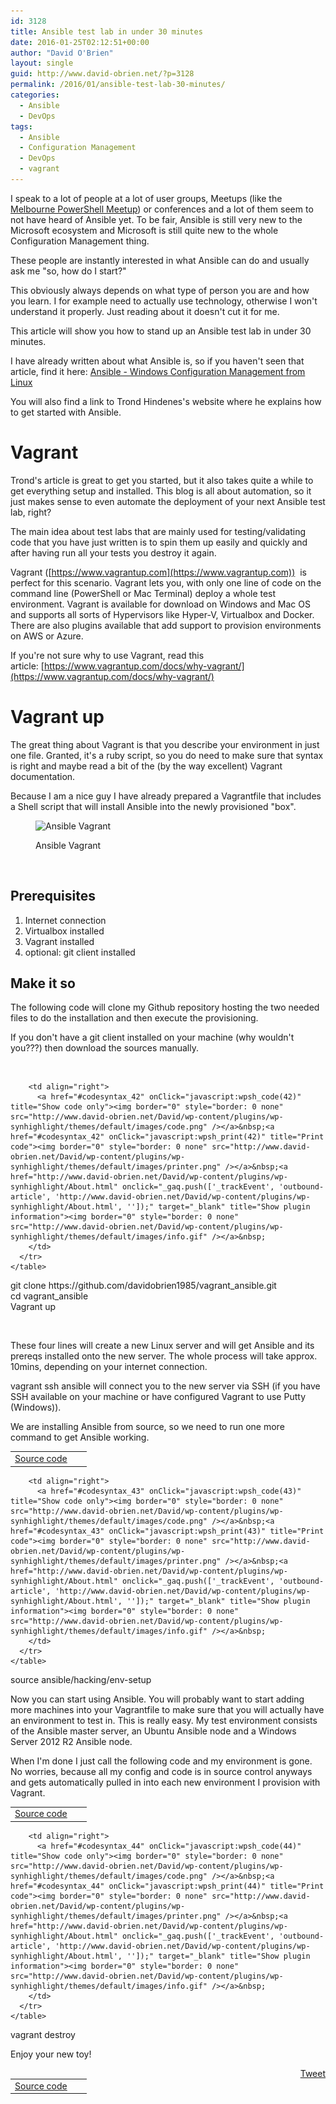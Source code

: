 ```yaml
---
id: 3128
title: Ansible test lab in under 30 minutes
date: 2016-01-25T02:12:51+00:00
author: "David O'Brien"
layout: single
guid: http://www.david-obrien.net/?p=3128
permalink: /2016/01/ansible-test-lab-30-minutes/
categories:
  - Ansible
  - DevOps
tags:
  - Ansible
  - Configuration Management
  - DevOps
  - vagrant
---
```

I speak to a lot of people at a lot of user groups, Meetups (like the [Melbourne PowerShell Meetup](http://www.meetup.com/Melbourne-PowerShell-Meetup/)) or conferences and a lot of them seem to not have heard of Ansible yet. To be fair, Ansible is still very new to the Microsoft ecosystem and Microsoft is still quite new to the whole Configuration Management thing.
  
These people are instantly interested in what Ansible can do and usually ask me "so, how do I start?"
  
This obviously always depends on what type of person you are and how you learn. I for example need to actually use technology, otherwise I won't understand it properly. Just reading about it doesn't cut it for me.
  
This article will show you how to stand up an Ansible test lab in under 30 minutes.<!--more-->

I have already written about what Ansible is, so if you haven't seen that article, find it here: [Ansible - Windows Configuration Management from Linux<br /> ](http://www.david-obrien.net/2015/08/windows-configuration-management-from-nix-with-ansible/)

You will also find a link to Trond Hindenes's website where he explains how to get started with Ansible.

# Vagrant

Trond's article is great to get you started, but it also takes quite a while to get everything setup and installed. This blog is all about automation, so it just makes sense to even automate the deployment of your next Ansible test lab, right?

The main idea about test labs that are mainly used for testing/validating code that you have just written is to spin them up easily and quickly and after having run all your tests you destroy it again.

Vagrant ([https://www.vagrantup.com](https://www.vagrantup.com))  is perfect for this scenario. Vagrant lets you, with only one line of code on the command line (PowerShell or Mac Terminal) deploy a whole test environment. Vagrant is available for download on Windows and Mac OS and supports all sorts of Hypervisors like Hyper-V, Virtualbox and Docker. There are also plugins available that add support to provision environments on AWS or Azure.

If you're not sure why to use Vagrant, read this article: [https://www.vagrantup.com/docs/why-vagrant/](https://www.vagrantup.com/docs/why-vagrant/)

# Vagrant up

The great thing about Vagrant is that you describe your environment in just one file. Granted, it's a ruby script, so you do need to make sure that syntax is right and maybe read a bit of the (by the way excellent) Vagrant documentation.

Because I am a nice guy I have already prepared a Vagrantfile that includes a Shell script that will install Ansible into the newly provisioned "box".<figure id="attachment_3178" class="wp-caption aligncenter" style="max-width: 623px">

<img class="img-responsive wp-image-3178 size-full" src="/media/2016/01/ansible_vagrant_up.png" alt="Ansible Vagrant" width="623" height="371" srcset="/media/2016/01/ansible_vagrant_up-300x179.png 300w, /media/2016/01/ansible_vagrant_up.png 623w" sizes="(max-width: 623px) 100vw, 623px" /><figcaption class="wp-caption-text">Ansible Vagrant</figcaption></figure> 

&nbsp;

## Prerequisites

  1. Internet connection
  2. Virtualbox installed
  3. Vagrant installed
  4. optional: git client installed

## Make it so

The following code will clone my Github repository hosting the two needed files to do the installation and then execute the provisioning.

If you don't have a git client installed on your machine (why wouldn't you???) then download the sources manually.

&nbsp;

<div id="wpshdo_42" class="wp-synhighlighter-outer">
  <div id="wpshdt_42" class="wp-synhighlighter-expanded">
    <table border="0" width="100%">
      <tr>
        <td align="left" width="80%">
          <a name="#codesyntax_42"></a><a id="wpshat_42" class="wp-synhighlighter-title" href="#codesyntax_42"  onClick="javascript:wpsh_toggleBlock(42)" title="Click to show/hide code block">Source code</a>
        </td>
        
        <td align="right">
          <a href="#codesyntax_42" onClick="javascript:wpsh_code(42)" title="Show code only"><img border="0" style="border: 0 none" src="http://www.david-obrien.net/David/wp-content/plugins/wp-synhighlight/themes/default/images/code.png" /></a>&nbsp;<a href="#codesyntax_42" onClick="javascript:wpsh_print(42)" title="Print code"><img border="0" style="border: 0 none" src="http://www.david-obrien.net/David/wp-content/plugins/wp-synhighlight/themes/default/images/printer.png" /></a>&nbsp;<a href="http://www.david-obrien.net/David/wp-content/plugins/wp-synhighlight/About.html" onclick="_gaq.push(['_trackEvent', 'outbound-article', 'http://www.david-obrien.net/David/wp-content/plugins/wp-synhighlight/About.html', '']);" target="_blank" title="Show plugin information"><img border="0" style="border: 0 none" src="http://www.david-obrien.net/David/wp-content/plugins/wp-synhighlight/themes/default/images/info.gif" /></a>&nbsp;
        </td>
      </tr>
    </table>
  </div>
  
  <div id="wpshdi_42" class="wp-synhighlighter-inner" style="display: block;">
    git clone https:<span class="sy0">//</span>github.com<span class="sy0">/</span>davidobrien1985<span class="sy0">/</span>vagrant_ansible.git<br /> <span class="kw3">cd</span> vagrant_ansible<br /> Vagrant up
  </div>
</div>

&nbsp;

These four lines will create a new Linux server and will get Ansible and its prereqs installed onto the new server. The whole process will take approx. 10mins, depending on your internet connection.

vagrant ssh ansible will connect you to the new server via SSH (if you have SSH available on your machine or have configured Vagrant to use Putty (Windows)).
  
We are installing Ansible from source, so we need to run one more command to get Ansible working.

<div id="wpshdo_43" class="wp-synhighlighter-outer">
  <div id="wpshdt_43" class="wp-synhighlighter-expanded">
    <table border="0" width="100%">
      <tr>
        <td align="left" width="80%">
          <a name="#codesyntax_43"></a><a id="wpshat_43" class="wp-synhighlighter-title" href="#codesyntax_43"  onClick="javascript:wpsh_toggleBlock(43)" title="Click to show/hide code block">Source code</a>
        </td>
        
        <td align="right">
          <a href="#codesyntax_43" onClick="javascript:wpsh_code(43)" title="Show code only"><img border="0" style="border: 0 none" src="http://www.david-obrien.net/David/wp-content/plugins/wp-synhighlight/themes/default/images/code.png" /></a>&nbsp;<a href="#codesyntax_43" onClick="javascript:wpsh_print(43)" title="Print code"><img border="0" style="border: 0 none" src="http://www.david-obrien.net/David/wp-content/plugins/wp-synhighlight/themes/default/images/printer.png" /></a>&nbsp;<a href="http://www.david-obrien.net/David/wp-content/plugins/wp-synhighlight/About.html" onclick="_gaq.push(['_trackEvent', 'outbound-article', 'http://www.david-obrien.net/David/wp-content/plugins/wp-synhighlight/About.html', '']);" target="_blank" title="Show plugin information"><img border="0" style="border: 0 none" src="http://www.david-obrien.net/David/wp-content/plugins/wp-synhighlight/themes/default/images/info.gif" /></a>&nbsp;
        </td>
      </tr>
    </table>
  </div>
  
  <div id="wpshdi_43" class="wp-synhighlighter-inner" style="display: block;">
    <span class="kw3">source</span> ansible<span class="sy0">/</span>hacking<span class="sy0">/</span>env-setup
  </div>
</div>

Now you can start using Ansible. You will probably want to start adding more machines into your Vagrantfile to make sure that you will actually have an environment to test in. This is really easy. My test environment consists of the Ansible master server, an Ubuntu Ansible node and a Windows Server 2012 R2 Ansible node.

When I'm done I just call the following code and my environment is gone. No worries, because all my config and code is in source control anyways and gets automatically pulled in into each new environment I provision with Vagrant.

<div id="wpshdo_44" class="wp-synhighlighter-outer">
  <div id="wpshdt_44" class="wp-synhighlighter-expanded">
    <table border="0" width="100%">
      <tr>
        <td align="left" width="80%">
          <a name="#codesyntax_44"></a><a id="wpshat_44" class="wp-synhighlighter-title" href="#codesyntax_44"  onClick="javascript:wpsh_toggleBlock(44)" title="Click to show/hide code block">Source code</a>
        </td>
        
        <td align="right">
          <a href="#codesyntax_44" onClick="javascript:wpsh_code(44)" title="Show code only"><img border="0" style="border: 0 none" src="http://www.david-obrien.net/David/wp-content/plugins/wp-synhighlight/themes/default/images/code.png" /></a>&nbsp;<a href="#codesyntax_44" onClick="javascript:wpsh_print(44)" title="Print code"><img border="0" style="border: 0 none" src="http://www.david-obrien.net/David/wp-content/plugins/wp-synhighlight/themes/default/images/printer.png" /></a>&nbsp;<a href="http://www.david-obrien.net/David/wp-content/plugins/wp-synhighlight/About.html" onclick="_gaq.push(['_trackEvent', 'outbound-article', 'http://www.david-obrien.net/David/wp-content/plugins/wp-synhighlight/About.html', '']);" target="_blank" title="Show plugin information"><img border="0" style="border: 0 none" src="http://www.david-obrien.net/David/wp-content/plugins/wp-synhighlight/themes/default/images/info.gif" /></a>&nbsp;
        </td>
      </tr>
    </table>
  </div>
  
  <div id="wpshdi_44" class="wp-synhighlighter-inner" style="display: block;">
    vagrant destroy
  </div>
</div>

Enjoy your new toy! 

<div style="float: right; margin-left: 10px;">
  <a href="https://twitter.com/share" onclick="_gaq.push(['_trackEvent', 'outbound-article', 'https://twitter.com/share', 'Tweet']);" class="twitter-share-button" data-hashtags="Ansible,Configuration+Management,DevOps,vagrant" data-count="vertical" data-url="http://www.david-obrien.net/2016/01/ansible-test-lab-30-minutes/">Tweet</a>
</div>


